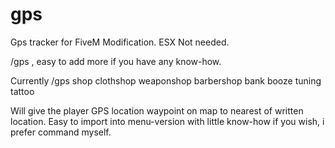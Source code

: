 # gps

Gps tracker for FiveM Modification.
ESX Not needed.

/gps <tracked location>, easy to add more if you have any know-how.

Currently
/gps 
  shop
  clothshop
  weaponshop
  barbershop
  bank
  booze
  tuning
  tattoo
  
Will give the player GPS location waypoint on map to nearest of written location.
Easy to import into menu-version with little know-how if you wish, i prefer command myself.
